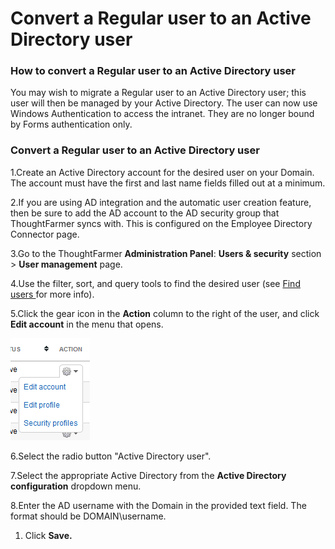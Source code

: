 # Convert a Regular user to an Active Directory user



### How to convert a Regular user to an Active Directory user

You may wish to migrate a Regular user to an Active Directory user; this user will then be managed by your Active Directory. The user can now use Windows Authentication to access the intranet. They are no longer bound by Forms authentication only.

### Convert a Regular user to an Active Directory user

1.Create an Active Directory account for the desired user on your Domain. The account must have the first and last name fields filled out at a minimum.

2.If you are using AD integration and the automatic user creation feature, then be sure to add the AD account to the AD security group that ThoughtFarmer syncs with. This is configured on the Employee Directory Connector page.

3.Go to the ThoughtFarmer **Administration Panel**: **Users & security** section &gt; **User management** page.

4.Use the filter, sort, and query tools to find the desired user \(see [Find users ](../find-users.md)for more info\).

5.Click the gear icon in the **Action** column to the right of the user, and click **Edit account** in the menu that opens.

![](../../../.gitbook/assets/1%20%28119%29.png)



6.Select the radio button "Active Directory user".

7.Select the appropriate Active Directory from the **Active Directory configuration** dropdown menu.

8.Enter the AD username with the Domain in the provided text field. The format should be DOMAIN\username.

1. Click **Save.**

